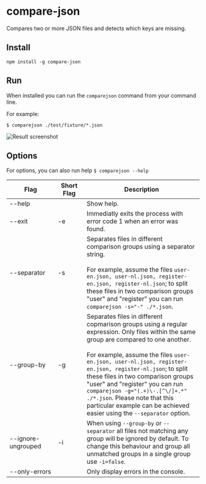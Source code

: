 # compare-json

Compares two or more JSON files and detects which keys are missing.

## Install

```
npm install -g compare-json
```

## Run

When installed you can run the `comparejson` command from your command line.

For example:

```
$ comparejson ./test/fixture/*.json
```

![Result screenshot](https://github.com/nolemmings/compare-json/blob/master/screenshot.png?raw=true)

## Options

For options, you can also run help `$ comparejson --help`

<table>
  <thead>
    <tr>
      <th width="25%">Flag</th>
      <th width="15%">Short Flag</th>
      <th>Description</th>
    </tr>
  </thead>
  <tbody>
    <tr>
      <td>--help</td>
      <td></td>
      <td>Show help.</td>
    </tr>
    <tr>
      <td>--exit</td>
      <td>-e</td>
      <td>Immediatly exits the process with error code 1 when an error was found.</td>
    </tr>
    <tr>
      <td>--separator</td>
      <td>-s</td>
      <td>Separates files in different comparison groups using a separator string.
      <br /><br />
      For example, assume the files <code>user-en.json, user-nl.json, register-en.json, register-nl.json</code>; to split these files in two comparison groups "user" and "register" you can run <code>comparejson -s="-" ./*.json</code>.</td>
    </tr>
    <tr>
      <td>--group-by</td>
      <td>-g</td>
      <td>Separates files in different copmarison groups using a regular expression. Only files within the same group are compared to one another.
      <br /><br />
      For example, assume the files <code>user-en.json, user-nl.json, register-en.json, register-nl.json</code>; to split these files in two comparison groups "user" and "register" you can run <code>comparejson -g="(.+)\-.[^\/]+.*" ./*.json</code>. Please note that this particular example can be achieved easier using the <code>--separator</code> option.</td>
    </tr>
    <tr>
      <td>--ignore-ungrouped</td>
      <td>-i</td>
      <td>When using <code>--group-by</code> or <code>--separator</code> all files not matching any group will be ignored by default. To change this behaviour and group all unmatched groups in a single group use <code>-i=false</code>.</td>
    </tr>
    <tr>
      <td>--only-errors</td>
      <td></td>
      <td>Only display errors in the console.</td>
    </tr>
  </tbody>
</table>
